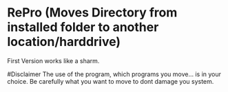 # RePro (Moves Directory from installed folder to another location/harddrive)
First Version works like a sharm.

#Disclaimer
The use of the program, which programs you move... is in your choice. Be carefully what you want to move to dont damage you system.
